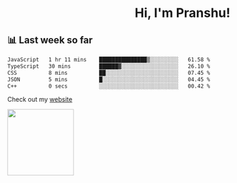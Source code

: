 <div align="right" >
   
   <H1>Hi, I'm Pranshu!</H1>

</div>

## 📊 Last week so far
<!--START_SECTION:waka-->

```txt
JavaScript   1 hr 11 mins    ███████████████▒░░░░░░░░░   61.58 %
TypeScript   30 mins         ██████▓░░░░░░░░░░░░░░░░░░   26.10 %
CSS          8 mins          ██░░░░░░░░░░░░░░░░░░░░░░░   07.45 %
JSON         5 mins          █░░░░░░░░░░░░░░░░░░░░░░░░   04.45 %
C++          0 secs          ░░░░░░░░░░░░░░░░░░░░░░░░░   00.42 %
```

<!--END_SECTION:waka-->

Check out my [website](https://pranshu05.vercel.app)

<img align="left" width="150" src="https://user-images.githubusercontent.com/70943732/209951571-93b7afe5-f523-4683-b725-5d94b287e94e.png">

